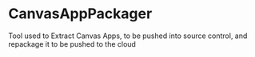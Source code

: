 # CanvasAppPackager
Tool used to Extract Canvas Apps, to be pushed into source control, and repackage it to be pushed to the cloud
